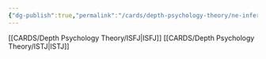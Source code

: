 ```yaml
---
{"dg-publish":true,"permalink":"/cards/depth-psychology-theory/ne-inferior/","noteIcon":"","created":"2023-01-05T12:09:57.386+01:00","updated":"2023-01-06T15:34:47.821+01:00"}
---
```



[[CARDS/Depth Psychology Theory/ISFJ\|ISFJ]]
[[CARDS/Depth Psychology Theory/ISTJ\|ISTJ]]
